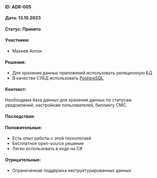 #### ID: ADR-005

#### Дата: 13.10.2023

#### Статус: Принято

#### Участники:
* Махнев Антон

#### Решения:
* Для хранения данных приложений использовать реляционную БД
* В качестве СУБД использовать [PostgreSQL](https://www.postgresql.org/docs/)

#### Контекст:
Необходима база данных для хранения данных по статусам уведомлений, настройкам пользователей, биллингу СМС.

#### Последствия:

#### Положительные:
* Есть опыт работы с этой технологией
* Бесплатное open-source решение
* Легко использовать в коде на C#

#### Отрицательные:
* Ограниченная поддержка неструктурированных данных